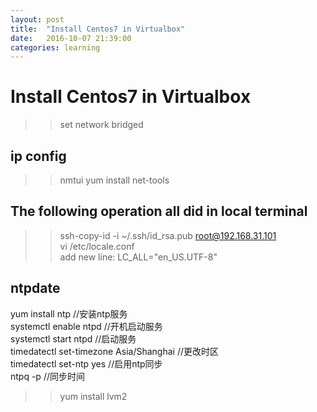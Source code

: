 ```yaml
---
layout: post
title:  "Install Centos7 in Virtualbox"
date:   2016-10-07 21:39:00
categories: learning
---
```


# Install Centos7 in Virtualbox

>> set network bridged

## ip config
>> nmtui
>> yum install net-tools


## The following operation all did in local terminal

>> ssh-copy-id -i ~/.ssh/id_rsa.pub root@192.168.31.101  
>> vi /etc/locale.conf  
>> add new line: LC_ALL="en_US.UTF-8"

## ntpdate

yum install ntp //安装ntp服务  
systemctl enable ntpd //开机启动服务  
systemctl start ntpd //启动服务  
timedatectl set-timezone Asia/Shanghai //更改时区  
timedatectl set-ntp yes //启用ntp同步  
ntpq -p //同步时间

>> yum install lvm2
